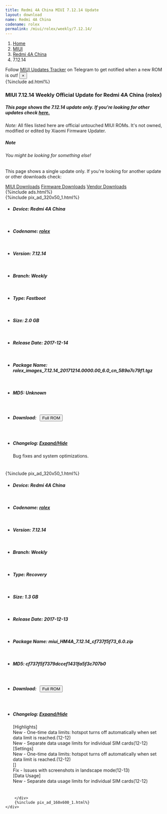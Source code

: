 ```yaml
---
title: Redmi 4A China MIUI 7.12.14 Update
layout: download
name: Redmi 4A China
codename: rolex
permalink: /miui/rolex/weekly/7.12.14/
---
```

<nav aria-label="breadcrumb">
    <ol class="breadcrumb">
        <li class="breadcrumb-item"><a href="/">Home</a></li>
        <li class="breadcrumb-item"><a href="/miui/">MIUI</a></li>
        <li class="breadcrumb-item"><a href="/miui/rolex/">Redmi 4A China</a></li>
        <li class="breadcrumb-item active" aria-current="page">7.12.14</li>
    </ol>
</nav>
<div class="alert alert-primary alert-dismissible fade show" role="alert">
    Follow <a href="https://t.me/MIUIUpdatesTracker" class="alert-link">MIUI Updates Tracker</a> on Telegram to get
    notified when a new ROM is out!
    <button type="button" class="close" data-dismiss="alert" aria-label="Close">
        <span aria-hidden="true">&times;</span>
    </button>
</div>
{%include ad.html%}
<div class="col-12 mx-auto">
    <h3 class="title bg-light p-2 rounded">MIUI 7.12.14 Weekly Official Update for Redmi 4A China (rolex)</h3>
    <h5>This page shows the 7.12.14 update only. If you're looking for other updates check
        <a href="/miui/rolex/">here.</a></h5>
    <p><i>Note: </i>All files listed here are official untouched MIUI ROMs.
        It's not owned, modified or edited by Xiaomi Firmware Updater.</p>
    <div class="card">
        <div class="card-body">
            <h5 class="card-title">Note</h5>
            <h6 class="card-subtitle mb-2 text-muted">You might be looking for something else!</h6>
            <p class="card-text">This page shows a single update only.
                If you're looking for another update or other downloads check:</p>
            <a href="/miui/" class="card-link">MIUI Downloads</a>
            <a href="/firmware/" class="card-link">Firmware Downloads</a>
            <a href="/vendor/" class="card-link">Vendor Downloads</a>
        </div>
    </div>
    {%include ads.html%}
    <div class="row justify-content-center">
        <div class="col-10" id="downloads">
                    <div class="card card-body">
            {%include pix_ad_320x50_1.html%}
            <ul class="list-unstyled">
                <li style="padding-bottom: 10px;">
                    <h5><b>Device: </b>Redmi 4A China</h5>
                </li>
                <li style="padding-bottom: 10px;">
                    <h5><b>Codename: </b> <a href="/miui/rolex/" target="_blank">rolex</a> </h5>
                </li>
                <li style="padding-bottom: 10px;">
                    <h5><b>Version: </b>7.12.14</h5>
                </li>
                <li style="padding-bottom: 10px;">
                    <h5><b>Branch: </b>Weekly</h5>
                </li>
                <li style="padding-bottom: 10px;">
                    <h5><b>Type: </b>Fastboot</h5>
                </li>
                <li style="padding-bottom: 10px;">
                    <h5><b>Size: </b>2.0 GB</h5>
                </li>
                <li style="padding-bottom: 10px;">
                    <h5><b>Release Date: </b>2017-12-14</h5>
                </li>
                <li style="padding-bottom: 10px;">
                    <h5><b>Package Name: </b><span id="filename" class="text-dark">rolex_images_7.12.14_20171214.0000.00_6.0_cn_589a7c79f1.tgz</span></h5>
                </li>
                <li style="padding-bottom: 10px;">
                    <h5><b>MD5: </b><span id="md5" class="text-muted">Unknown</span></h5>
                </li>
                <li style="padding-bottom: 10px;">
                    <h5><b>Download: </b><button type="button" id="download" class="btn btn-primary" style="margin: 7px;"
                            onclick="window.open('https://bigota.d.miui.com/7.12.14/rolex_images_7.12.14_20171214.0000.00_6.0_cn_589a7c79f1.tgz', '_blank');"><i class="fa fa-download"></i> Full ROM</button></h5>
                </li>
                <li style="padding-bottom: 10px;">
                    <h5><b>Changelog: </b><a href="#rolex_1_changelog" data-toggle="collapse" role="button"
                            aria-expanded="false" aria-controls="rolex_1_changelog"> <i class="fa fa-arrow-down"
                                aria-hidden="true"></i> Expand/Hide</a></h5>
                    <div class="collapse" id="rolex_1_changelog">
                        <p id="changelog_text">Bug fixes and system optimizations.</p>
                    </div>
                </li>
            </ul>
        </div>
        <div class="card card-body">
            {%include pix_ad_320x50_1.html%}
            <ul class="list-unstyled">
                <li style="padding-bottom: 10px;">
                    <h5><b>Device: </b>Redmi 4A China</h5>
                </li>
                <li style="padding-bottom: 10px;">
                    <h5><b>Codename: </b> <a href="/miui/rolex/" target="_blank">rolex</a> </h5>
                </li>
                <li style="padding-bottom: 10px;">
                    <h5><b>Version: </b>7.12.14</h5>
                </li>
                <li style="padding-bottom: 10px;">
                    <h5><b>Branch: </b>Weekly</h5>
                </li>
                <li style="padding-bottom: 10px;">
                    <h5><b>Type: </b>Recovery</h5>
                </li>
                <li style="padding-bottom: 10px;">
                    <h5><b>Size: </b>1.3 GB</h5>
                </li>
                <li style="padding-bottom: 10px;">
                    <h5><b>Release Date: </b>2017-12-13</h5>
                </li>
                <li style="padding-bottom: 10px;">
                    <h5><b>Package Name: </b><span id="filename" class="text-dark">miui_HM4A_7.12.14_cf737f5f73_6.0.zip</span></h5>
                </li>
                <li style="padding-bottom: 10px;">
                    <h5><b>MD5: </b><span id="md5" class="text-muted">cf737f5f7379dccef1431fa5f3c707b0</span></h5>
                </li>
                <li style="padding-bottom: 10px;">
                    <h5><b>Download: </b><button type="button" id="download" class="btn btn-primary" style="margin: 7px;"
                            onclick="window.open('https://bigota.d.miui.com/7.12.14/miui_HM4A_7.12.14_cf737f5f73_6.0.zip', '_blank');"><i class="fa fa-download"></i> Full ROM</button></h5>
                </li>
                <li style="padding-bottom: 10px;">
                    <h5><b>Changelog: </b><a href="#rolex_2_changelog" data-toggle="collapse" role="button"
                            aria-expanded="false" aria-controls="rolex_2_changelog"> <i class="fa fa-arrow-down"
                                aria-hidden="true"></i> Expand/Hide</a></h5>
                    <div class="collapse" id="rolex_2_changelog">
                        <p id="changelog_text">[Highlights]<br>New - One-time data limits: hotspot turns off automatically when set data limit is reached.(12-12)<br>New - Separate data usage limits for individual SIM cards(12-12)<br>[Settings]<br>New - One-time data limits: hotspot turns off automatically when set data limit is reached.(12-12)<br>[]<br>Fix - Issues with screenshots in landscape mode(12-13)<br>[Data Usage]<br>New - Separate data usage limits for individual SIM cards(12-12)</p>
                    </div>
                </li>
            </ul>
        </div>

        </div>
        {%include pix_ad_160x600_1.html%}
    </div>
</div>